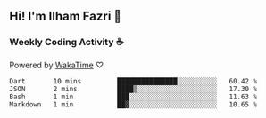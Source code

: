 ## Hi! I'm Ilham Fazri 👋

### Weekly Coding Activity ☕
Powered by [WakaTime](https://wakatime.com/) ♡
<!--START_SECTION:waka-->

```text
Dart       10 mins         ███████████████░░░░░░░░░░   60.42 %
JSON       2 mins          ████▒░░░░░░░░░░░░░░░░░░░░   17.30 %
Bash       1 min           ███░░░░░░░░░░░░░░░░░░░░░░   11.63 %
Markdown   1 min           ██▓░░░░░░░░░░░░░░░░░░░░░░   10.65 %
```

<!--END_SECTION:waka-->
